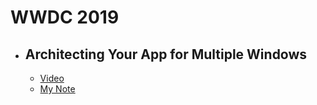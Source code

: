 # WWDC 2019

- ## Architecting Your App for Multiple Windows
  - [Video](https://developer.apple.com/videos/play/wwdc2019/258/)
  - [My Note](https://icksw.tistory.com/137)
